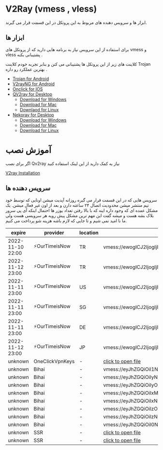 # V2Ray (vmess , vless)
ابزار ها و سرویس دهنده های مربوط به این پروتکل در این قسمت قرار می گیرند. 

## ابزار ها 
برای استفاده از این سرویس نیاز به برنامه هایی دارید که از پروتکل های vmess و vless پشتیبانی بکنه . 

کلاینت های زیر از این پروتکل ها پشتیبانی  می کنن و بنابر تجربه خودم کلاینت Trojan بهترین عملکرد رو داره . 

- [Trojan for Android](/trojan/app)
- [V2rayNG for Android](/v2ray/app)
- [Onclick for IOS](https://apps.apple.com/us/app/oneclick-safe-easy-fast/id1545555197)
- [QV2ray for Desktop](/v2ray/app)
  - [Download for Windows](https://github.com/Qv2ray/Qv2ray/releases/download/v2.7.0/Qv2ray-v2.7.0-Windows-Installer.exe) 
  - [Download for Mac](https://github.com/Qv2ray/Qv2ray/releases/download/v2.7.0/Qv2ray-v2.7.0-macOS-x64.dmg)
  - [Downlaod for Linux](https://github.com/Qv2ray/Qv2ray/releases/download/v2.7.0/Qv2ray-v2.7.0-linux-x64.AppImage)
- [Nekoray for Desktop](https://github.com/MatsuriDayo/nekoray)
  - [Download for Windows](https://github.com/MatsuriDayo/nekoray/releases/download/2.3/nekoray-2.3-2022-11-09-windows64.zip)
  - [Download for Mac](https://github.com/MatsuriDayo/nekoray/releases/download/2.3/nekoray-2.3-2022-11-09-macos-amd64.dmg)
  - [Download for Linux](https://github.com/MatsuriDayo/nekoray/releases/download/2.3/nekoray-2.3-2022-11-09-linux64.zip)

# آموزش نصب 
اگر برای نصب Qv2ray نیاز به کمک دارید از این لینک استفاده کنید 

[V2ray Installation](/v2ray/guide/)


## سرویس دهنده ها 
سرویس هایی که در این قسمت قرار می گیره روزانه آپدیت میشن  اونایی که  توسط خود تیم منتشر میشن محدودیت اتصال ۲۴ ساعته دارن و بعد از اون غیر فعال میشن. یک مشکل عمده ای که وجود داره اینه که با بالا رفتن تعداد یوزر ها احتمال اینکه آی پی سرور بلاک بشه هست و میشه گفت این مهم ترین مشکل پیش رویه هر سرویسی هست ولی ما نا امید نمی شیم و تا جایی که لازم باشه هزینه شو پرداخت می کنیم. 

| expire | provider | location | url |
| ----- | ----- | ---- | ----- |
| 2022-11-10 22:00 | ⚡OurTimeisNow | TR | vmess://ewogICJ2IjogIjIiLAogICJwcyI6ICLimqFBbm9ueW1vdXNlIzAwMS1PdXJUaW1lSXNOb3fimqEiLAogICJhZGQiOiAiOTEuMjQxLjQ5LjU3IiwKICAicG9ydCI6IDQ5MjEwLAogICJpZCI6ICIyNDA2MjI3Ny0xYTYxLTRmZDMtOTlkYi01MDNjZWEwODUzNTQiLAogICJhaWQiOiAwLAogICJuZXQiOiAid3MiLAogICJ0eXBlIjogIm5vbmUiLAogICJob3N0IjogIiIsCiAgInBhdGgiOiAiL3ZtZXNzIiwKICAidGxzIjogIm5vbmUiCn0= |
| 2022-11-12 23:00 | ⚡OurTimeisNow | TR | vmess://ewogICJ2IjogIjIiLAogICJwcyI6ICLimqFBbm9ueW1vdXNlIzAwMi1PdXJUaW1lSXNOb3fimqEiLAogICJhZGQiOiAiOTEuMjQxLjQ5LjU3IiwKICAicG9ydCI6IDEyODA1LAogICJpZCI6ICI0YzM4YjJkZS00MWM3LTQwY2ItZmQ1YS01ODFlODgzNDJkODYiLAogICJhaWQiOiAwLAogICJuZXQiOiAid3MiLAogICJ0eXBlIjogIm5vbmUiLAogICJob3N0IjogIiIsCiAgInBhdGgiOiAiL3ZtZXNzIiwKICAidGxzIjogIm5vbmUiCn0= |
| 2022-11-11 23:00 | ⚡OurTimeisNow | US | vmess://ewogICJ2IjogIjIiLAogICJwcyI6ICLimqFBbm9ueW1vdXNlIzAxMC1PdXJUaW1lSXNOb3fimqEiLAogICJhZGQiOiAiMy4xMzMuMTMuMjQ3IiwKICAicG9ydCI6IDgwLAogICJpZCI6ICJhNDlmZWM3MS00YjgxLTQzNDYtYjc4My1hZTE4YWJjY2Q3NTEiLAogICJhaWQiOiAwLAogICJuZXQiOiAid3MiLAogICJ0eXBlIjogIm5vbmUiLAogICJob3N0IjogIiIsCiAgInBhdGgiOiAiL3ZtZXNzIiwKICAidGxzIjogIm5vbmUiCn0= | 
| 2022-11-11 23:00 | ⚡OurTimeisNow | SG | vmess://ewogICJ2IjogIjIiLAogICJwcyI6ICLimqFBbm9ueW1vdXNlIzAzMC1PdXJUaW1lSXNOb3fimqEiLAogICJhZGQiOiAiMTM5LjE2Mi4yNC4yMjEiLAogICJwb3J0IjogMzY1MDksCiAgImlkIjogIjNjYTcyNGQ0LTY0NjgtNDNlMy1lNWY0LWEyOGYyOTk4M2YyZCIsCiAgImFpZCI6IDAsCiAgIm5ldCI6ICJ3cyIsCiAgInR5cGUiOiAibm9uZSIsCiAgImhvc3QiOiAiIiwKICAicGF0aCI6ICIvdm1lc3MiLAogICJ0bHMiOiAibm9uZSIKfQ== | 
| 2022-11-11 23:00 | ⚡OurTimeisNow | DE | vmess://ewogICJ2IjogIjIiLAogICJwcyI6ICLimqFBbm9ueW1vdXNlIzAyMC1PdXJUaW1lSXNOb3fimqEiLAogICJhZGQiOiAiMTcyLjEwNS43NC4xMzQiLAogICJwb3J0IjogMzc4NjcsCiAgImlkIjogIjQ2MjNmOTQ5LWUwZTQtNGQ0MC1kMTc3LTA0OWNhNmZkNzUxOCIsCiAgImFpZCI6IDAsCiAgIm5ldCI6ICJ3cyIsCiAgInR5cGUiOiAibm9uZSIsCiAgImhvc3QiOiAiIiwKICAicGF0aCI6ICIvdm1lc3MiLAogICJ0bHMiOiAibm9uZSIKfQ== |  
| 2022-11-12 23:00 | ⚡OurTimeisNow | JP | vmess://ewogICJ2IjogIjIiLAogICJwcyI6ICLimqFBbm9ueW1vdXNlIzA0MC1PdXJUaW1lSXNOb3fimqEiLAogICJhZGQiOiAiMTcyLjEwNS4yMjUuMzEiLAogICJwb3J0IjogNTY2NDksCiAgImlkIjogIjM2ODRlN2YxLTFlMTEtNDA0NS1lNzNhLTA1NDAyNzI4OGY4MCIsCiAgImFpZCI6IDAsCiAgIm5ldCI6ICJ3cyIsCiAgInR5cGUiOiAibm9uZSIsCiAgImhvc3QiOiAiIiwKICAicGF0aCI6ICIvdm1lc3MiLAogICJ0bHMiOiAibm9uZSIKfQ== |
| unknown | OneClickVpnKeys | - | [click to open file](/v2ray/config/oneclickvpnkeys-1401-08-16.txt) |
| unknown | Bihai | - | vmess://eyJhZGQiOiI1NS43MmltZy54eXoiLCJhaWQiOjAsImhvc3QiOiIiLCJpZCI6IjgxZDkzZjYyLTE1YTItNDk5NC1hZGI5LTBiNWQ5MDZhYWM3ZSIsIm5ldCI6IndzIiwicGF0aCI6Ii8iLCJwb3J0Ijo0NDMsInBzIjoiUmVsYXlf8J+HuvCfh7hVUy3wn4ez8J+HsU5MXzEwNjQiLCJzY3kiOiJhdXRvIiwic25pIjoiIiwidGxzIjoidGxzIiwidHlwZSI6Im5vbmUiLCJ2IjoyfQ== |   
| unknown | Bihai | - | vmess://eyJhZGQiOiIyNi43MmltZy54eXoiLCJhaWQiOjAsImhvc3QiOiIiLCJpZCI6IjgxZDkzZjYyLTE1YTItNDk5NC1hZGI5LTBiNWQ5MDZhYWM3ZSIsIm5ldCI6IndzIiwicGF0aCI6Ii8iLCJwb3J0Ijo0NDMsInBzIjoiUmVsYXlf8J+HuvCfh7hVUy3wn4ez8J+HsU5MXzEwODciLCJzY3kiOiJhdXRvIiwic25pIjoiIiwidGxzIjoidGxzIiwidHlwZSI6Im5vbmUiLCJ2IjoyfQ== | 
| unknown | Bihai | - | vmess://eyJhZGQiOiIyOC43MmltZy54eXoiLCJhaWQiOjAsImhvc3QiOiIiLCJpZCI6IjgxZDkzZjYyLTE1YTItNDk5NC1hZGI5LTBiNWQ5MDZhYWM3ZSIsIm5ldCI6IndzIiwicGF0aCI6Ii8iLCJwb3J0Ijo0NDMsInBzIjoiUmVsYXlf8J+HuvCfh7hVUy3wn4e68J+HuFVTXzEwNDYiLCJzY3kiOiJhdXRvIiwic25pIjoiIiwidGxzIjoidGxzIiwidHlwZSI6Im5vbmUiLCJ2IjoyfQ== | 
| unknown | Bihai | - | vmess://eyJhZGQiOiIxMDcuMTczLjgzLjIxNCIsImFpZCI6MCwiaWQiOiJlZjU5YTU4Ni0wNTMyLTQ3NjMtZjM1My05NDhlYjQxM2YwMGQiLCJuZXQiOiJ0Y3AiLCJwb3J0IjozNzU0MSwicHMiOiJSZWxheV/wn4e68J+HuFVTLfCfh7rwn4e4VVNfMTA0NyIsInNjeSI6ImF1dG8iLCJ0bHMiOiJub25lIiwidHlwZSI6Im5vbmUiLCJ2IjoyfQ== |  
| unknown | Bihai | - | vmess://eyJhZGQiOiIxNC43MmltZy54eXoiLCJhaWQiOjAsImhvc3QiOiIiLCJpZCI6IjgxZDkzZjYyLTE1YTItNDk5NC1hZGI5LTBiNWQ5MDZhYWM3ZSIsIm5ldCI6IndzIiwicGF0aCI6Ii8iLCJwb3J0Ijo0NDMsInBzIjoiUmVsYXlf8J+HuvCfh7hVUy3wn4e68J+HuFVTXzEwNTAiLCJzY3kiOiJhdXRvIiwic25pIjoiIiwidGxzIjoidGxzIiwidHlwZSI6Im5vbmUiLCJ2IjoyfQ== |   
| unknown | Bihai | - | vmess://eyJhZGQiOiIzOC43MmltZy54eXoiLCJhaWQiOjAsImhvc3QiOiIiLCJpZCI6IjgxZDkzZjYyLTE1YTItNDk5NC1hZGI5LTBiNWQ5MDZhYWM3ZSIsIm5ldCI6IndzIiwicGF0aCI6Ii8iLCJwb3J0Ijo0NDMsInBzIjoiUmVsYXlf8J+HuvCfh7hVUy3wn4e68J+HuFVTXzEwNzkiLCJzY3kiOiJhdXRvIiwic25pIjoiIiwidGxzIjoidGxzIiwidHlwZSI6Im5vbmUiLCJ2IjoyfQ== |   
| unknown | Bihai | - | vmess://eyJhZGQiOiIzNC43MmltZy54eXoiLCJhaWQiOjAsImhvc3QiOiIiLCJpZCI6IjgxZDkzZjYyLTE1YTItNDk5NC1hZGI5LTBiNWQ5MDZhYWM3ZSIsIm5ldCI6IndzIiwicGF0aCI6Ii8iLCJwb3J0Ijo0NDMsInBzIjoiUmVsYXlf8J+HuvCfh7hVUy3wn4e68J+HuFVTXzEwODYiLCJzY3kiOiJhdXRvIiwic25pIjoiIiwidGxzIjoidGxzIiwidHlwZSI6Im5vbmUiLCJ2IjoyfQ== |   
| unknown | Bihai | - | vmess://eyJhZGQiOiI0Ni43MmltZy54eXoiLCJhaWQiOjAsImhvc3QiOiIiLCJpZCI6IjgxZDkzZjYyLTE1YTItNDk5NC1hZGI5LTBiNWQ5MDZhYWM3ZSIsIm5ldCI6IndzIiwicGF0aCI6Ii8iLCJwb3J0Ijo0NDMsInBzIjoiUmVsYXlf8J+HuvCfh7hVUy3wn4e68J+HuFVTXzEwOTEiLCJzY3kiOiJhdXRvIiwic25pIjoiIiwidGxzIjoidGxzIiwidHlwZSI6Im5vbmUiLCJ2IjoyfQ== |   
| unknown | SSR | - | [click to open file](/v2ray/config/ssr-1401-08-14.txt) |
| unknown | SSR | - | [click to open file](/v2ray/config/ssr-1401-08-20.txt) |

